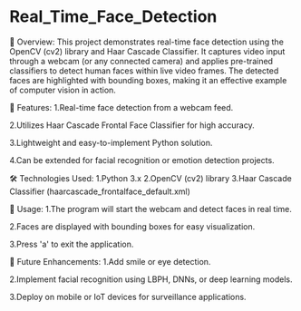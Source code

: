 # Real_Time_Face_Detection

📌 Overview:
This project demonstrates real-time face detection using the OpenCV (cv2) library and Haar Cascade Classifier. It captures video input through a webcam (or any connected camera) and applies pre-trained classifiers to detect human faces within live video frames. The detected faces are highlighted with bounding boxes, making it an effective example of computer vision in action.

🚀 Features:
1.Real-time face detection from a webcam feed.

2.Utilizes Haar Cascade Frontal Face Classifier for high accuracy.

3.Lightweight and easy-to-implement Python solution.

4.Can be extended for facial recognition or emotion detection projects.

🛠️ Technologies Used:
1.Python 3.x
2.OpenCV (cv2) library
3.Haar Cascade Classifier (haarcascade_frontalface_default.xml)

🎯 Usage:
1.The program will start the webcam and detect faces in real time.

2.Faces are displayed with bounding boxes for easy visualization.

3.Press 'a' to exit the application.

📌 Future Enhancements:
1.Add smile or eye detection.

2.Implement facial recognition using LBPH, DNNs, or deep learning models.

3.Deploy on mobile or IoT devices for surveillance applications.

